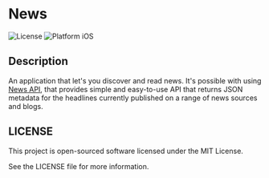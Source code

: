 # News

![License](https://img.shields.io/npm/l/express.svg)
![Platform iOS](https://img.shields.io/badge/platform-iOS-blue.svg)

## Description
An application that let's you discover and read news. It's possible with using [News API](https://newsapi.org/), that provides simple and easy-to-use API that returns JSON metadata for the headlines currently published on a range of news sources and blogs.

## LICENSE
This project is open-sourced software licensed under the MIT License.

See the LICENSE file for more information.